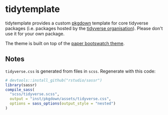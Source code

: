 # tidytemplate

tidytemplate provides a custom [pkgdown](https://pkgdown.r-lib.org) template for core tidyverse packages (i.e. packages hosted by the [tidyverse organisation](https://github.com/tidyverse)). Please don't use it for your own package.

The theme is built on top of the [paper bootswatch theme](https://bootswatch.com/3/paper/).

## Notes

`tidyverse.css` is generated from files in `scss`. Regenerate with this code:

```R
# devtools::install_github("rstudio/sassr")
library(sassr)
compile_sass(
  "scss/tidyverse.scss",
  output = "inst/pkgdown/assets/tidyverse.css",
  options = sass_options(output_style = "nested")
)
```

